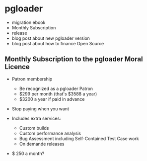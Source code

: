 # pgloader

  - migration ebook
  - Monthly Subscription
  - release
  - blog post about new pgloader version
  - blog post about how to finance Open Source
  
## Monthly Subscription to the pgloader Moral Licence

  - Patron membership
    - Be recognized as a pgloader Patron
    - $299 per month (that's $3588 a year)
    - $3200 a year if paid in advance 
    

  - Stop paying when you want
  - Includes extra services:
    - Custom builds
    - Custom performance analysis
    - Bug Assessment including Self-Contained Test Case work
    - On demande releases

  - $ 250 a month?

